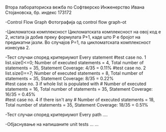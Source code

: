  Втора лабораториска вежба по Софтверско Инженерство
 Ивана Стојановска, бр. индекс 173172
 
-Control Flow Graph
Фотографија од control flow graph-ot

-Цикломатска комплексност
Цикломатската комплексност на овој код е 2, истата ја добив преку формулата P+1, каде што P е бројот на предикатни јазли. Во случајoв P=1, па цикломатската комплексност изнесува 2.

-Тест случаи според критериумот Every statement
#test case no. 1
   list.size()<=0;
   Number of executed statements = 4, 
   Total number of statements = 35,
   Statement Coverage: 4/35 = 0.11%
#test case no. 2
   list.size()==7;
   Number of executed statements = 8, 
   Total number of statements = 35,
   Statement Coverage: 8/35 = 0.22%   
#test case no. 3
   if whole list is populated with #
   Number of executed statements = 16, 
   Total number of statements = 35,
   Statement Coverage: 16/35 = 0.45%  
#test case no. 4
   if there isn't any #
   Number of executed statements = 18, 
   Total number of statements = 35,
   Statement Coverage: 18/35 = 0.51%  


-Тест случаи според критериумот Every path
....

-Објаснување на напишаните unit tests
... ...
